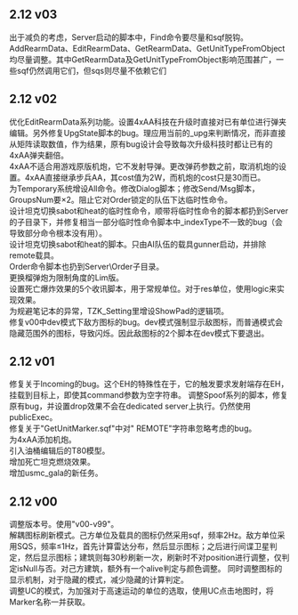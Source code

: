 ## 2.12 v03
出于减负的考虑，Server启动的脚本中，Find命令要尽量和sqf脱钩。AddRearmData、EditRearmData、GetRearmData、GetUnitTypeFromObject均尽量调整。其中GetRearmData及GetUnitTypeFromObject影响范围甚广，一些sqf仍然调用它们，但sqs则尽量不依赖它们

## 2.12 v02
优化EditRearmData系列功能。设置4xAA科技在升级时直接对已有单位进行弹夹编辑。另外修复UpgState脚本的bug。理应用当前的_upg来判断情况，而非直接从矩阵读取数值，作为结果，原有bug设计会导致每次升级科技时都让已有的4xAA弹夹翻倍。  
4xAA不适合用游戏原版机炮，它不发射导弹。更改弹药参数之前，取消机炮的设置。4xAA直接继承步兵AA，其cost值为2W，而机炮的cost只是30而已。  
为Temporary系统增设All命令。修改Dialog脚本；修改Send/Msg脚本，GroupsNum要×2。阻止它对Order锁定的队伍下达临时性命令。  
设计坦克切换sabot和heat的临时性命令，顺带将临时性命令的脚本都扔到Server的子目录下，并修复相当一部分临时性命令脚本中_indexType不一致的bug（会导致部分命令根本没有用）。  
设计坦克切换sabot和heat的脚本。只由AI队伍的载具gunner启动，并排除remote载具。  
Order命令脚本也扔到Server\Order子目录。  
更换榴弹炮为限制角度的Lim版。  
设置死亡爆炸效果的5个收讯脚本，用于常规单位。对于res单位，使用logic来实现效果。  
为规避笔记本的异常，TZK_Setting里增设ShowPad的逻辑项。  
修复v00中dev模式下敌方图标的bug。dev模式强制显示敌图标，而普通模式会隐藏范围外的图标，导致闪烁。因此敌图标的2个脚本在dev模式下要退出。  
## 2.12 v01
修复关于Incoming的bug。这个EH的特殊性在于，它的触发要求发射端存在EH，挂载到目标上，即使其command参数为空字符串。 
调整Spoof系列的脚本，修复原有bug，并设置drop效果不会在dedicated server上执行。仍然使用publicExec。  
修复关于"GetUnitMarker.sqf"中对" REMOTE"字符串忽略考虑的bug。  
为4xAA添加机炮。  
引入油桶编辑后的T80模型。  
增加死亡坦克燃烧效果。  
增加usmc_gala的新任务。  
## 2.12 v00
调整版本号。使用"v00-v99"。  
解耦图标刷新模式。己方单位及载具的图标仍然采用sqf，频率2Hz。敌方单位采用SQS，频率≤1Hz，首先计算雷达分布，然后显示图标；之后进行间谍卫星判定，然后显示图标；建筑则每30秒刷新一次，刷新时不对position进行调整，仅判定isNull与否。对己方建筑，额外有一个alive判定与颜色调整。
同时调整图标的显示机制，对于隐藏的模式，减少隐藏的计算判定。  
调整UC的模式，为加强对于高速运动的单位的选取，使用UC点击地图时，将Marker名称一并获取。  